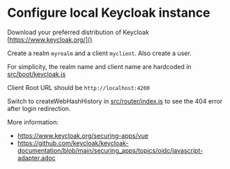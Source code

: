 # Configure local Keycloak instance

Download your preferred distribution of Keycloak [https://www.keycloak.org/]()

Create a realm `myrealm` and a client `myclient`. Also create a user.

For simplicity, the realm name and client name are hardcoded in [src/boot/keycloak.js](src/boot/keycloak.js)

Client Root URL should be `http://localhost:4200`

Switch to createWebHashHistory in [src/router/index.js](src/router/index.js) to see the 404 error after login redirection.

More information:

* https://www.keycloak.org/securing-apps/vue
* https://github.com/keycloak/keycloak-documentation/blob/main/securing_apps/topics/oidc/javascript-adapter.adoc
